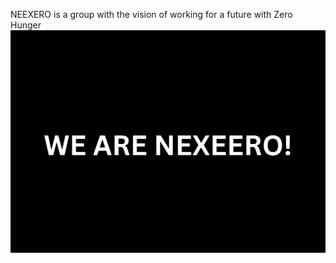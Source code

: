 NEEXERO is a group with the vision of working for a future with Zero Hunger
![](../../IMAGE/WE%20ARE%20NEXEERO!.png)